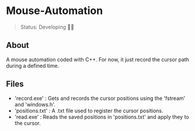 <h1>Mouse-Automation</h1>

> Status: Developing 👨‍💻

<h2>About</h2>
<p>A mouse automation coded with C++. For now, it just record the cursor path during a defined time.</p>

<h2>Files</h2>
<ul>
	<li>'record.exe' : Gets and records the cursor positions using the 'fstream' and 'windows.h'.</li>
	<li>'positions.txt' : A .txt file used to register the cursor positions.
	<li>'read.exe' : Reads the saved positions in 'positions.txt' and apply they to the cursor.
</ul>

